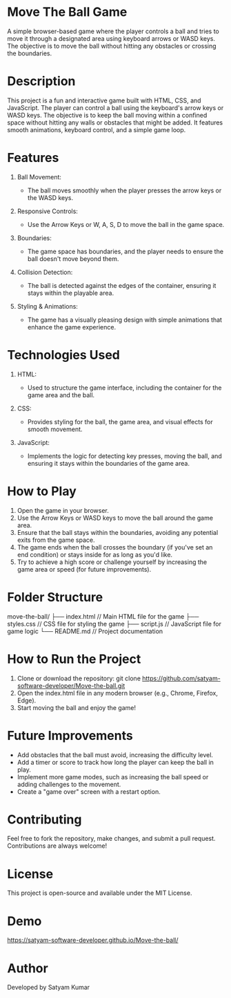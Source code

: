 # Move The Ball Game
A simple browser-based game where the player controls a ball and tries to move it through a designated area using keyboard arrows or WASD keys. The objective is to move the ball without hitting any obstacles or crossing the boundaries.
# Description
This project is a fun and interactive game built with HTML, CSS, and JavaScript. The player can control a ball using the keyboard's arrow keys or WASD keys. The objective is to keep the ball moving within a confined space without hitting any walls or obstacles that might be added. It features smooth animations, keyboard control, and a simple game loop.
# Features
 1. Ball Movement:

     - The ball moves smoothly when the player presses the arrow keys or the WASD keys.
 2. Responsive Controls:

     - Use the Arrow Keys or W, A, S, D to move the ball in the game space.
 3. Boundaries:

     - The game space has boundaries, and the player needs to ensure the ball doesn't move beyond them.
 4. Collision Detection:

     - The ball is detected against the edges of the container, ensuring it stays within the playable area.
 5. Styling & Animations:

     - The game has a visually pleasing design with simple animations that enhance the game experience.
# Technologies Used
1. HTML:

    - Used to structure the game interface, including the container for the game area and the ball.
2. CSS:

    - Provides styling for the ball, the game area, and visual effects for smooth movement.
3. JavaScript:

    - Implements the logic for detecting key presses, moving the ball, and ensuring it stays within the boundaries of the game area.
#  How to Play
1. Open the game in your browser.
2. Use the Arrow Keys or WASD keys to move the ball around the game area.
3. Ensure that the ball stays within the boundaries, avoiding any potential exits from the game space.
4. The game ends when the ball crosses the boundary (if you've set an end condition) or stays inside for as long as you'd like.
5. Try to achieve a high score or challenge yourself by increasing the game area or speed (for future improvements).
# Folder Structure
move-the-ball/
├── index.html           // Main HTML file for the game
├── styles.css           // CSS file for styling the game
├── script.js            // JavaScript file for game logic
└── README.md            // Project documentation
# How to Run the Project
1. Clone or download the repository:
  git clone https://github.com/satyam-software-developer/Move-the-ball.git
2. Open the index.html file in any modern browser (e.g., Chrome, Firefox, Edge).
3. Start moving the ball and enjoy the game!
# Future Improvements
 - Add obstacles that the ball must avoid, increasing the difficulty level.
 - Add a timer or score to track how long the player can keep the ball in play.
 - Implement more game modes, such as increasing the ball speed or adding challenges to the movement.
 - Create a "game over" screen with a restart option.
# Contributing
Feel free to fork the repository, make changes, and submit a pull request. Contributions are always welcome!
# License
This project is open-source and available under the MIT License.
# Demo
 https://satyam-software-developer.github.io/Move-the-ball/
# Author
Developed by Satyam Kumar










